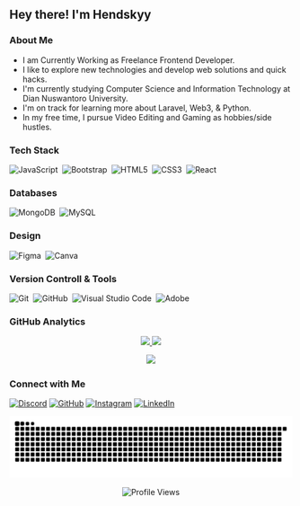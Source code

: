 ## Hey there! I'm Hendskyy

### About Me
- I am Currently Working as Freelance Frontend Developer.
- I like to explore new technologies and develop web solutions and quick hacks.
- I'm currently studying Computer Science and Information Technology at Dian Nuswantoro University.
- I'm on track for learning more about Laravel, Web3, & Python.
- In my free time, I pursue Video Editing and Gaming as hobbies/side hustles.

### Tech Stack
![JavaScript](https://img.shields.io/badge/javascript-%23323330.svg?style=for-the-badge&logo=javascript&logoColor=%23F7DF1E)&nbsp;
![Bootstrap](https://img.shields.io/badge/bootstrap-%23563D7C.svg?style=for-the-badge&logo=bootstrap&logoColor=white)&nbsp;
![HTML5](https://img.shields.io/badge/html5-%23E34F26.svg?style=for-the-badge&logo=html5&logoColor=white)&nbsp;
![CSS3](https://img.shields.io/badge/css3-%231572B6.svg?style=for-the-badge&logo=css3&logoColor=white)&nbsp;
![React](https://img.shields.io/badge/React-20232A?style=for-the-badge&logo=react&logoColor=61DAFB)&nbsp;

### Databases
![MongoDB](https://img.shields.io/badge/MongoDB-%234ea94b.svg?style=for-the-badge&logo=mongodb&logoColor=white)&nbsp;
![MySQL](https://img.shields.io/badge/MySQL-005C84?style=for-the-badge&logo=mysql&logoColor=white)&nbsp;

### Design
![Figma](https://img.shields.io/badge/Figma-F24E1E?style=for-the-badge&logo=figma&logoColor=white)&nbsp;
![Canva](https://img.shields.io/badge/Canva-%2300C4CC.svg?&style=for-the-badge&logo=Canva&logoColor=white)&nbsp;

### Version Controll & Tools 
![Git](https://img.shields.io/badge/git-%23F05033.svg?style=for-the-badge&logo=git&logoColor=white)&nbsp;
![GitHub](https://img.shields.io/badge/github-%23121011.svg?style=for-the-badge&logo=github&logoColor=white)&nbsp;
![Visual Studio Code](https://img.shields.io/badge/Visual%20Studio%20Code-0078d7.svg?style=for-the-badge&logo=visual-studio-code&logoColor=white)&nbsp;
![Adobe](https://img.shields.io/badge/adobe-%23FF0000.svg?style=for-the-badge&logo=adobe&logoColor=white)&nbsp;

### GitHub Analytics
<p align="center">
  <a href="https://github.com/hxndsky">
    <img height="180em" src="https://github-readme-stats-eight-theta.vercel.app/api?username=hxndsky&show_icons=true&theme=algolia&include_all_commits=true&count_private=true"/>
  </a>
  <a href="https://github.com/hxndsky">
    <img height="180em" src="https://github-readme-stats-eight-theta.vercel.app/api/top-langs/?username=hxndsky&layout=compact&langs_count=8&theme=algolia"/>
  </a>
</p>

<p align="center">
  <img height="180em" src="https://github-readme-streak-stats.herokuapp.com/?user=hxndsky&theme=dark&hide_border=true"/>
</p>


### Connect with Me
[![Discord](https://img.shields.io/badge/Discord-7289DA?style=for-the-badge&logo=discord&logoColor=white)](https://discord.gg/WPpjQa4vhA)
[![GitHub](https://img.shields.io/badge/GitHub-100000?style=for-the-badge&logo=github&logoColor=white)](https://github.com/hxndsky)
[![Instagram](https://img.shields.io/badge/Instagram-E4405F?style=for-the-badge&logo=instagram&logoColor=white)](https://www.instagram.com/hxndsky)
[![LinkedIn](https://img.shields.io/badge/LinkedIn-0077B5?style=for-the-badge&logo=linkedin&logoColor=white)](https://www.linkedin.com/in/bagussuryamahendra)

<p align = "center">
	<img src = "https://github.com/7oSkaaa/7oSkaaa/blob/output/github-contribution-grid-snake-dark.svg?" alt = "Snake Game"/>
</p>

<p align = "center">
	<img src = "https://komarev.com/ghpvc/?username=hxndsky&style=plastic&color=blue" alt = "Profile Views"/>
</p>
